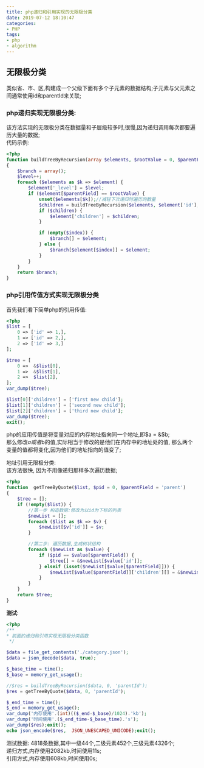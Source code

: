 ```yaml
---
title: php递归和引用实现的无限极分类
date: 2019-07-12 18:10:47
categories:
- PHP
tags:
- php
- algorithm
---
```

## 无限极分类
类似省、市、区,构建成一个父级下面有多个子元素的数据结构;子元素与父元素之间通常使用id和parentId来关联;   

### php递归实现无限极分类:   
该方法实现的无限极分类在数据量和子层级较多时,很慢,因为递归调用每次都要遍历大量的数据;    
代码示例:   
```php
<?php
function buildTreeByRecursion(array $elements, $rootValue = 0, $parentField = "parent", $index = '', $level = 0)
{
    $branch = array();
    $level++;
    foreach ($elements as $k => $element) {
        $element['_level'] = $level;
        if ($element[$parentField] == $rootValue) {
            unset($elements[$k]);//减轻下次递归时遍历的数量
            $children = buildTreeByRecursion($elements, $element['id'], $parentField, $index, $level);
            if ($children) {
                $element['children'] = $children;
            }

            if (empty($index)) {
                $branch[] = $element;
            } else {
                $branch[$element[$index]] = $element;
            }
        }
    }
    return $branch;
}
```

### php引用传值方式实现无限极分类    
首先我们看下简单php的引用传值:   
```php
<?php
$list = [
    0 => ['id' => 1,],
    1 => ['id' => 2,],
    2 => ['id' => 3,]
];

$tree = [
    0 =>  &$list[0],
    1 =>  &$list[1],
    2 =>  $list[2],
];
var_dump($tree);

$list[0]['children'] = ['first new child'];
$list[1]['children'] = ['second new child'];
$list[2]['children'] = ['third new child'];
var_dump($tree);
exit();
```
php的应用传值是将变量对应的内存地址指向同一个地址,即$a = &$b;   
那么修改$a或者$b的值,实际相当于修改的是他们在内存中的地址处的值, 那么两个变量的值都将变化,因为他们的地址指向的值变了; 

地址引用无限极分类:  
该方法很快, 因为不用像递归那样多次遍历数据;             
```php
<?php
function  getTreeByQuote($list, $pid = 0, $parentField = 'parent')
{
    $tree = [];
    if (!empty($list)) {
        //第一步 构造数据:修改为以id为下标的列表
        $newList = [];
        foreach ($list as $k => $v) {
            $newList[$v['id']] = $v;
        }

        //第二步: 遍历数据,生成树状结构
        foreach ($newList as $value) {
            if ($pid == $value[$parentField]) {
                $tree[] = &$newList[$value['id']];
            } elseif (isset($newList[$value[$parentField]])) {
                $newList[$value[$parentField]]['children'][] = &$newList[$value['id']];
            }
        }
    }
    return $tree;
}

```

**测试**:
```php
<?php
/**
* 前面的递归和引用实现无限极分类函数
 */

$data = file_get_contents('./category.json');
$data = json_decode($data, true);

$_base_time = time();
$_base = memory_get_usage();

//$res = buildTreeByRecursion($data, 0, 'parentId');
$res = getTreeByQuote($data, 0, 'parentId');

$_end_time = time();
$_end = memory_get_usage();
var_dump('内存使用'.(int)(($_end-$_base)/1024).'kb');   
var_dump('时间使用'.($_end_time-$_base_time).'s');
var_dump($res);exit();
echo json_encode($res,  JSON_UNESCAPED_UNICODE);exit();
```
测试数据: 4818条数据,其中一级44个,二级元素452个,三级元素4326个;   
递归方式,内存使用2082kb,时间使用11s;    
引用方式,内存使用608kb,时间使用0s;  